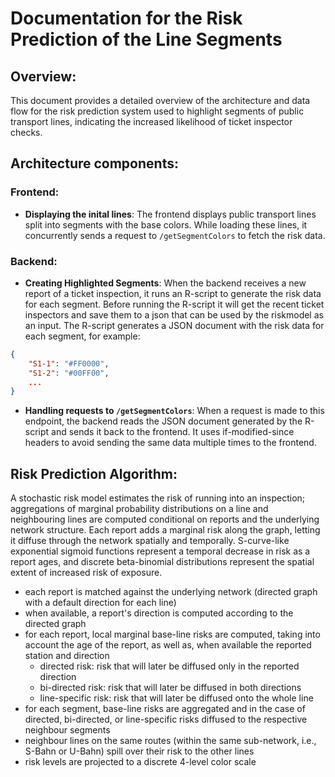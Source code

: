 # Documentation for the Risk Prediction of the Line Segments

## Overview:

This document provides a detailed overview of the architecture and data flow for the risk prediction system used to highlight segments of public transport lines, indicating the increased likelihood of ticket inspector checks.

## Architecture components:

### Frontend:

-   **Displaying the inital lines**: The frontend displays public transport lines split into segments with the base colors. While loading these lines, it concurrently sends a request to `/getSegmentColors` to fetch the risk data.

### Backend:

-   **Creating Highlighted Segments**: When the backend receives a new report of a ticket inspection, it runs an R-script to generate the risk data for each segment. Before running the R-script it will get the recent ticket inspectors and save them to a json that can be used by the riskmodel as an input. The R-script generates a JSON document with the risk data for each segment, for example:

```Json
{
    "S1-1": "#FF0000",
    "S1-2": "#00FF00",
    ...
}
```

-   **Handling requests to `/getSegmentColors`**: When a request is made to this endpoint, the backend reads the JSON document generated by the R-script and sends it back to the frontend. It uses if-modified-since headers to avoid sending the same data multiple times to the frontend.

## Risk Prediction Algorithm:

A stochastic risk model estimates the risk of running into an inspection; aggregations of marginal probability distributions on a line and neighbouring lines are computed conditional on reports and the underlying network structure. Each report adds a marginal risk along the graph, letting it diffuse through the network spatially and temporally. S-curve-like exponential sigmoid functions represent a temporal decrease in risk as a report ages, and discrete beta-binomial distributions represent the spatial extent of increased risk of exposure.

-   each report is matched against the underlying network (directed graph with a default direction for each line)
-   when available, a report's direction is computed according to the directed graph
-   for each report, local marginal base-line risks are computed, taking into account the age of the report, as well as, when available the reported station and direction
    -   directed risk: risk that will later be diffused only in the reported direction
    -   bi-directed risk: risk that will later be diffused in both directions
    -   line-specific risk: risk that will later be diffused onto the whole line
-   for each segment, base-line risks are aggregated and in the case of directed, bi-directed, or line-specific risks diffused to the respective neighbour segments
-   neighbour lines on the same routes (within the same sub-network, i.e., S-Bahn or U-Bahn) spill over their risk to the other lines
-   risk levels are projected to a discrete 4-level color scale
